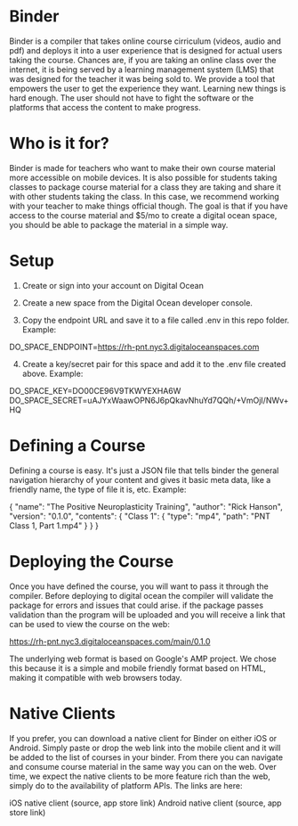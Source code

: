 # Binder

Binder is a compiler that takes online course cirriculum (videos, audio and pdf) and deploys it into a user experience that is designed for actual users taking the course. Chances are, if you are taking an online class over the internet, it is being served by a learning management system (LMS) that was designed for the teacher it was being sold to. We provide a tool that empowers the user to get the experience they want. Learning new things is hard enough. The user should not have to fight the software or the platforms that access the content to make progress. 

# Who is it for?

Binder is made for teachers who want to make their own course material more accessible on mobile devices. It is also possible for students taking classes to package course material for a class they are taking and share it with other students taking the class. In this case, we recommend working with your teacher to make things official though. The goal is that if you have access to the course material and $5/mo to create a digital ocean space, you should be able to package the material in a simple way.

# Setup

1. Create or sign into your account on Digital Ocean

2. Create a new space from the Digital Ocean developer console.

3. Copy the endpoint URL and save it to a file called .env in this repo folder. Example:

DO_SPACE_ENDPOINT=https://rh-pnt.nyc3.digitaloceanspaces.com

4. Create a key/secret pair for this space and add it to the .env file created above. Example:

DO_SPACE_KEY=DO00CE96V9TKWYEXHA6W
DO_SPACE_SECRET=uAJYxWaawOPN6J6pQkavNhuYd7QQh/+VmOjI/NWv+HQ

# Defining a Course

Defining a course is easy. It's just a JSON file that tells binder the general navigation hierarchy of your content and gives it basic meta data, like a friendly name, the type of file it is, etc. Example:

{ 
    "name": "The Positive Neuroplasticity Training",
    "author": "Rick Hanson",
    "version": "0.1.0",
    "contents": { 
        "Class 1": { 
            "type": "mp4",
            "path": "PNT Class 1, Part 1.mp4"
        }
    }
}

# Deploying the Course

Once you have defined the course, you will want to pass it through the compiler. Before deploying to digital ocean the compiler will validate the package for errors and issues that could arise. if the package passes validation than the program will be uploaded and you will receive a link that can be used to view the course on the web:

https://rh-pnt.nyc3.digitaloceanspaces.com/main/0.1.0

The underlying web format is based on Google's AMP project. We chose this because it is a simple and mobile friendly format based on HTML, making it compatible with web browsers today. 

# Native Clients

If you prefer, you can download a native client for Binder on either iOS or Android. Simply paste or drop the web link into the mobile client and it will be added to the list of courses in your binder. From there you can navigate and consume course material in the same way you can on the web. Over time, we expect the native clients to be more feature rich than the web, simply do to the availability of platform APIs. The links are here:

iOS native client (source, app store link)
Android native client (source, app store link)